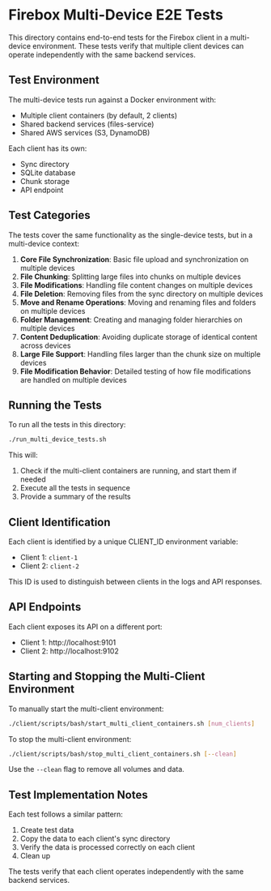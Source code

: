 # Firebox Multi-Device E2E Tests

This directory contains end-to-end tests for the Firebox client in a multi-device environment. These tests verify that multiple client devices can operate independently with the same backend services.

## Test Environment

The multi-device tests run against a Docker environment with:
- Multiple client containers (by default, 2 clients)
- Shared backend services (files-service)
- Shared AWS services (S3, DynamoDB)

Each client has its own:
- Sync directory
- SQLite database
- Chunk storage
- API endpoint

## Test Categories

The tests cover the same functionality as the single-device tests, but in a multi-device context:

1. **Core File Synchronization**: Basic file upload and synchronization on multiple devices
2. **File Chunking**: Splitting large files into chunks on multiple devices
3. **File Modifications**: Handling file content changes on multiple devices
4. **File Deletion**: Removing files from the sync directory on multiple devices
5. **Move and Rename Operations**: Moving and renaming files and folders on multiple devices
6. **Folder Management**: Creating and managing folder hierarchies on multiple devices
7. **Content Deduplication**: Avoiding duplicate storage of identical content across devices
8. **Large File Support**: Handling files larger than the chunk size on multiple devices
9. **File Modification Behavior**: Detailed testing of how file modifications are handled on multiple devices

## Running the Tests

To run all the tests in this directory:

```bash
./run_multi_device_tests.sh
```

This will:
1. Check if the multi-client containers are running, and start them if needed
2. Execute all the tests in sequence
3. Provide a summary of the results

## Client Identification

Each client is identified by a unique CLIENT_ID environment variable:
- Client 1: `client-1`
- Client 2: `client-2`

This ID is used to distinguish between clients in the logs and API responses.

## API Endpoints

Each client exposes its API on a different port:
- Client 1: http://localhost:9101
- Client 2: http://localhost:9102

## Starting and Stopping the Multi-Client Environment

To manually start the multi-client environment:

```bash
./client/scripts/bash/start_multi_client_containers.sh [num_clients]
```

To stop the multi-client environment:

```bash
./client/scripts/bash/stop_multi_client_containers.sh [--clean]
```

Use the `--clean` flag to remove all volumes and data.

## Test Implementation Notes

Each test follows a similar pattern:
1. Create test data
2. Copy the data to each client's sync directory
3. Verify the data is processed correctly on each client
4. Clean up

The tests verify that each client operates independently with the same backend services.
